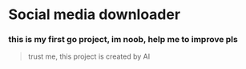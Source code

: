 # Social media downloader
### this is my first go project, im noob, help me to improve pls

> trust me, this project is created by AI
